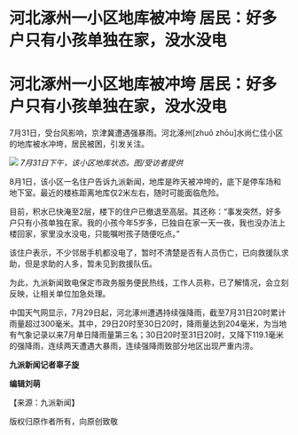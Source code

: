 # 河北涿州一小区地库被冲垮 居民：好多户只有小孩单独在家，没水没电

# 河北涿州一小区地库被冲垮 居民：好多户只有小孩单独在家，没水没电

7月31日，受台风影响，京津冀遭遇强暴雨。河北涿州[zhuō zhōu]水尚仁佳小区的地库被水冲垮，居民被困，引发关注。

![](https://inews.gtimg.com/om_bt/OJNiCQ55QstNMXZFTVCkYm4kUhmb757e26wJhuY14YO2AAA/1000)
_7月31日下午，该小区地库状态。图/受访者提供_

8月1日，该小区一名住户告诉九派新闻，地库是昨天被冲垮的，底下是停车场和地下室。最近的楼栋距离地库仅2米左右，随时可能面临危险。

目前，积水已快淹至2层，楼下的住户已撤退至高层。其还称：“事发突然，好多户只有小孩单独在家。我的小孩今年5岁多，已独自在家一天一夜，我也没办法上楼回家，家里没水没电，只能嘱咐孩子随便吃点。”

该住户表示，不少邻居手机都没电了，暂时不清楚是否有人员伤亡，已向救援队求助，但是求助的人多，暂未见到救援队伍。

为此，九派新闻致电保定市政务服务便民热线，工作人员称，已了解情况，会立刻反映，让相关单位加急处理。

中国天气网显示，7月29日起，河北涿州遭遇持续强降雨，截至7月31日20时累计雨量超过300毫米。其中，29日20时至30日20时，降雨量达到204毫米，为当地有气象记录以来7月单日降雨量第三名；30日20时至31日20时，又降下119.1毫米的强降雨，连续两天遭遇大暴雨，连续强降雨致部分地区出现严重内涝。

**九派新闻记者辜子旋**

**编辑刘萌**

【来源：九派新闻】

版权归原作者所有，向原创致敬

